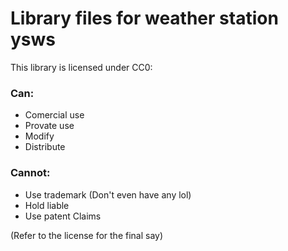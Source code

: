 # Library files for weather station ysws

This library is licensed under CC0:

### Can:
- Comercial use
- Provate use 
- Modify
- Distribute

### Cannot:
- Use trademark (Don't even have any lol)
- Hold liable 
- Use patent Claims

(Refer to the license for the final say)


